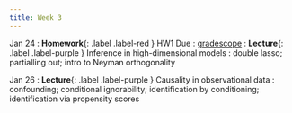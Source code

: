 ```yaml
---
title: Week 3
---
```

Jan 24
: **Homework**{: .label .label-red } HW1 Due
  : [gradescope](https://www.gradescope.com/courses/486969/)
: **Lecture**{: .label .label-purple } Inference in high-dimensional models
: double lasso; partialling out; intro to Neyman orthogonality

Jan 26
: **Lecture**{: .label .label-purple } Causality in observational data
: confounding; conditional ignorability; identification by conditioning; identification via propensity scores


